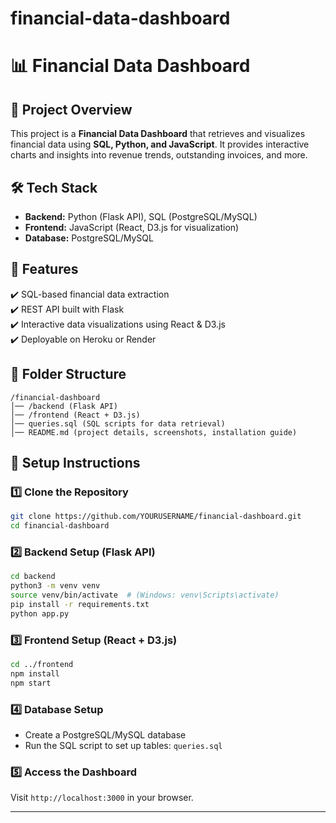 # financial-data-dashboard
# 📊 Financial Data Dashboard

## 📌 Project Overview
This project is a **Financial Data Dashboard** that retrieves and visualizes financial data using **SQL, Python, and JavaScript**. It provides interactive charts and insights into revenue trends, outstanding invoices, and more.

## 🛠 Tech Stack
- **Backend:** Python (Flask API), SQL (PostgreSQL/MySQL)
- **Frontend:** JavaScript (React, D3.js for visualization)
- **Database:** PostgreSQL/MySQL

## 🚀 Features
✔️ SQL-based financial data extraction  
✔️ REST API built with Flask  
✔️ Interactive data visualizations using React & D3.js  
✔️ Deployable on Heroku or Render  

## 📂 Folder Structure
```
/financial-dashboard
│── /backend (Flask API)
│── /frontend (React + D3.js)
│── queries.sql (SQL scripts for data retrieval)
│── README.md (project details, screenshots, installation guide)
```

## 🔧 Setup Instructions
### 1️⃣ Clone the Repository
```sh
git clone https://github.com/YOURUSERNAME/financial-dashboard.git
cd financial-dashboard
```

### 2️⃣ Backend Setup (Flask API)
```sh
cd backend
python3 -m venv venv
source venv/bin/activate  # (Windows: venv\Scripts\activate)
pip install -r requirements.txt
python app.py
```

### 3️⃣ Frontend Setup (React + D3.js)
```sh
cd ../frontend
npm install
npm start
```

### 4️⃣ Database Setup
- Create a PostgreSQL/MySQL database
- Run the SQL script to set up tables: `queries.sql`

### 5️⃣ Access the Dashboard
Visit `http://localhost:3000` in your browser.

---
